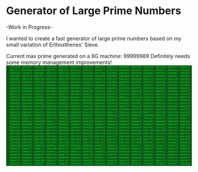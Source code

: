 # Generator of Large Prime Numbers
-Work in Progress-

I wanted to create a fast generator of large prime numbers based on my small variation of Erthosthenes' Sieve. 

Current max prime generated on a 8G machine: 99999989
Definitely needs some memory management improvements! 
![Primes Generator](docs/pics/primes.png)


